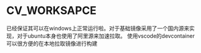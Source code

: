 # CV_WORKSAPCE
已经保证其可以在windows上正常运行啦。对于基础镜像采用了一个国内源来实现，对于ubuntu本身也使用了阿里源来加速拉取。
使用vscode的devcontainer可以很方便的在本地拉取镜像进行构建